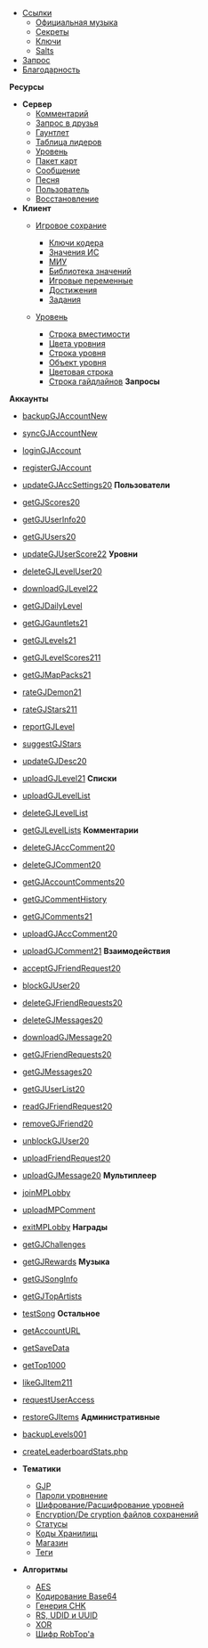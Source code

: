 <!-- docs/_sidebar.md -->

- [Ссылки]()
    - [Официальная музыка](/reference/songs)
    - [Секреты](/reference/secrets)
    - [Ключи](/reference/keys)
    - [Salts](/reference/salts)
- [Запрос](/endpoints/generic.md)
- [Благодарность](/CREDITS)


**Ресурсы**

- **Сервер**
  - [Комментарий](/resources/server/comment.md)
  - [Запрос в друзья](/resources/server/friendrequest.md)
  - [Гаунтлет](/resources/server/gauntlet.md)
  - [Таблица лидеров](/resources/server/leaderboardscore.md)
  - [Уровень](/resources/server/level.md)
  - [Пакет карт](/resources/server/mappack.md)
  - [Сообщение](/resources/server/message.md)
  - [Песня](/resources/server/song.md)
  - [Пользователь](/resources/server/user.md)
  - [Восстановление](/resources/server/restore.md)
- **Клиент**
  - [Игровое сохрание](/resources/client/gamesave.md)
    - [Ключи кодера](resources/client/gamesave/kCEK.md)
    - [Значения ИС](/resources/client/gamesave/GS_Value.md)
    - [МИУ](/resources/client/gamesave/GLM.md)
    - [Библиотека значений](/resources/client/gamesave/valueKeeper.md)
    - [Игровые переменные](/resources/client/gamesave/gv.md)
    - [Достижения](/resources/client/gamesave/achievement.md)
    - [Задания](/resources/client/gamesave/quests.md)

  - [Уровень](/resources/client/level.md)
    - [Строка вместимости](/resources/client/level-components/capacity-string.md)
    - [Цвета уровния](/resources/client/level-components/level-colors.md)
    - [Строка уровня](/resources/client/level-components/inner-level-string.md)
    - [Объект уровня](/resources/client/level-components/level-object.md)
    - [Цветовая строка](/resources/client/level-components/color-string.md)
    - [Строка гайдлайнов](/resources/client/level-components/guideline-string.md)
**Запросы**

**Аккаунты**
  - [backupGJAccountNew](/endpoints/accounts/backupGJAccountNew.md)
  - [syncGJAccountNew](/endpoints/accounts/syncGJAccountNew.md)
  - [loginGJAccount](/endpoints/accounts/loginGJAccount.md)
  - [registerGJAccount](/endpoints/accounts/registerGJAccount.md)
  - [updateGJAccSettings20](/endpoints/accounts/updateGJAccSettings20.md)
**Пользователи**
  - [getGJScores20](/endpoints/users/getGJScores20.md)
  - [getGJUserInfo20](/endpoints/users/getGJUserInfo20.md)
  - [getGJUsers20](/endpoints/users/getGJUsers20.md)
  - [updateGJUserScore22](/endpoints/users/updateGJUserScore22.md)
**Уровни**
  - [deleteGJLevelUser20](/endpoints/levels/deleteGJLevelUser20.md)
  - [downloadGJLevel22](/endpoints/levels/downloadGJLevel22.md)
  - [getGJDailyLevel](/endpoints/levels/getGJDailyLevel.md)
  - [getGJGauntlets21](/endpoints/levels/getGJGauntlets21.md)
  - [getGJLevels21](/endpoints/levels/getGJLevels21.md)
  - [getGJLevelScores211](/endpoints/levels/getGJLevelScores211.md)
  - [getGJMapPacks21](/endpoints/levels/getGJMapPacks21.md)
  - [rateGJDemon21](/endpoints/levels/rateGJDemon21.md)
  - [rateGJStars211](/endpoints/levels/rateGJStars211.md)
  - [reportGJLevel](/endpoints/levels/reportGJLevel.md)
  - [suggestGJStars](/endpoints/levels/suggestGJStars.md)
  - [updateGJDesc20](/endpoints/levels/updateGJDesc20.md)
  - [uploadGJLevel21](/endpoints/levels/uploadGJLevel21.md)
**Списки**
  - [uploadGJLevelList](/endpoints/lists/uploadGJLevelList.md)
  - [deleteGJLevelList](/endpoints/lists/deleteGJLevelList.md)
  - [getGJLevelLists](/endpoints/lists/getGJLevelLists.md)
**Комментарии**
  - [deleteGJAccComment20](/endpoints/comments/deleteGJAccComment20.md)
  - [deleteGJComment20](/endpoints/comments/deleteGJComment20.md)
  - [getGJAccountComments20](/endpoints/comments/getGJAccountComments20.md)
  - [getGJCommentHistory](/endpoints/comments/getGJCommentHistory.md)
  - [getGJComments21](/endpoints/comments/getGJComments21.md)
  - [uploadGJAccComment20](/endpoints/comments/uploadGJAccComment20.md)
  - [uploadGJComment21](/endpoints/comments/uploadGJComment21.md)
**Взаимодействия**
  - [acceptGJFriendRequest20](/endpoints/socials/acceptGJFriendRequest20.md)
  - [blockGJUser20](/endpoints/socials/blockGJUser20.md)
  - [deleteGJFriendRequests20](/endpoints/socials/deleteGJFriendRequests20.md)
  - [deleteGJMessages20](/endpoints/socials/deleteGJMessages20.md)
  - [downloadGJMessage20](/endpoints/socials/downloadGJMessage20.md)
  - [getGJFriendRequests20](/endpoints/socials/getGJFriendRequests20.md)
  - [getGJMessages20](/endpoints/socials/getGJMessages20.md)
  - [getGJUserList20](/endpoints/socials/getGJUserList20.md)
  - [readGJFriendRequest20](/endpoints/socials/readGJFriendRequest20.md)
  - [removeGJFriend20](/endpoints/socials/removeGJFriend20.md)
  - [unblockGJUser20](/endpoints/socials/unblockGJUser20.md)
  - [uploadFriendRequest20](/endpoints/socials/UploadFriendRequest20.md)
  - [uploadGJMessage20](/endpoints/socials/uploadGJMessage20.md)
**Мультиплеер**
  - [joinMPLobby](/endpoints/versus/joinMPLobby.md)
  - [uploadMPComment](/endpoints/versus/uploadMPComment.md)
  - [exitMPLobby](/endpoints/versus/exitMPLobby.md)
**Награды**
  - [getGJChallenges](/endpoints/rewards/getGJChallenges.md)
  - [getGJRewards](/endpoints/rewards/getGJRewards.md)
**Музыка**
  - [getGJSongInfo](/endpoints/songs/getGJSongInfo.md)
  - [getGJTopArtists](/endpoints/songs/getGJTopArtists.md)
  - [testSong](/endpoints/songs/testSong.md)
**Остальное**
  - [getAccountURL](/endpoints/misc/getAccountURL.md)
  - [getSaveData](/endpoints/misc/getSaveData.md)
  - [getTop1000](/endpoints/misc/getTop1000.md)
  - [likeGJItem211](/endpoints/misc/likeGJItem211.md)
  - [requestUserAccess](/endpoints/misc/requestUserAccess.md)
  - [restoreGJItems](/endpoints/misc/restoreGJItems.md)
**Административные**
  - [backupLevels001](/endpoints/admin/backupLevels001.md)
  - [createLeaderboardStats.php](/endpoints/admin/createLeaderboardStats.php)
- **Тематики**
  - [GJP](/topics/gjp.md)
  - [Пароли уровнение](/topics/level_passwords.md)
  - [Шифрование/Расшифрование уровней](/topics/levelstring_encoding_decoding.md)
  - [Encryption/De  <meta property="og:url" content="https://wyliemaster.github.io/gddocs/#/" />cryption файлов сохранений](/topics/localfiles_encrypt_decrypt.md)
  - [Статусы](/topics/status_codes.md)
  - [Коды Хранилищ](/topics/vault_codes.md)
  - [Магазин](/topics/shop)
  - [Теги](/topics/tags)  


- **Алгоритмы**
  - [AES](topics/encryption/AES.md)
  - [Кодирование Base64](topics/encryption/base64.md)
  - [Генерия CHK](topics/encryption/chk.md)
  - [RS, UDID и UUID](topics/encryption/id.md)
  - [XOR](topics/encryption/xor.md)
  - [Шифр RobTop'а](topics/encryption/robtop-cipher.md)
